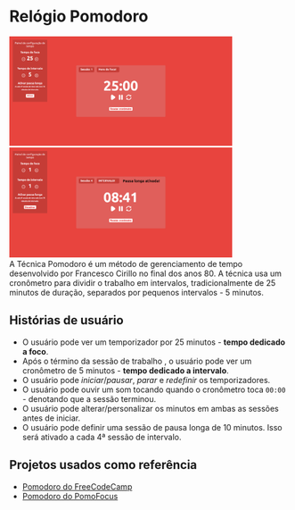 # Relógio Pomodoro

<img src="src/assets/template.png" width=400>
<img src="src/assets/template2.png" width=400><br>
A Técnica Pomodoro é um método de gerenciamento de tempo desenvolvido por Francesco Cirillo no final dos anos 80. A técnica usa um cronômetro para dividir o trabalho em intervalos, tradicionalmente de 25 minutos de duração, separados por pequenos intervalos - 5 minutos.

## Histórias de usuário
* O usuário pode ver um temporizador por 25 minutos - **tempo dedicado a foco**.
* Após o término da sessão de trabalho , o usuário pode ver um cronômetro de 5 minutos - **tempo dedicado a intervalo**.
* O usuário pode *iniciar*/*pausar*, *parar* e *redefinir* os temporizadores.
* O usuário pode ouvir um som tocando quando o cronômetro toca `00:00` - denotando que a sessão terminou.
* O usuário pode alterar/personalizar os minutos em ambas as sessões antes de iniciar.
* O usuário pode definir uma sessão de pausa longa de 10 minutos. Isso será ativado a cada 4ª sessão de intervalo.

## Projetos usados como referência
* [Pomodoro do FreeCodeCamp](https://codepen.io/freeCodeCamp/full/XpKrrW)
* [Pomodoro do PomoFocus](https://pomofocus.io/)





